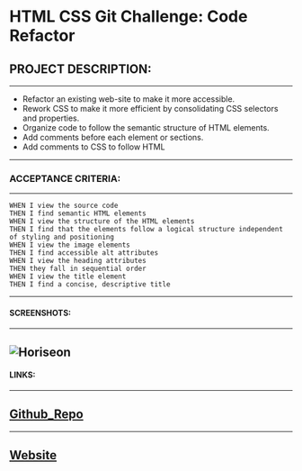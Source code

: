 # HTML CSS Git Challenge: Code Refactor

## PROJECT DESCRIPTION:

---

- Refactor an existing web-site to make it more accessible.
- Rework CSS to make it more efficient by consolidating CSS selectors and properties.
- Organize code to follow the semantic structure of HTML elements.
- Add comments before each element or sections.
- Add comments to CSS to follow HTML

---

### ACCEPTANCE CRITERIA:

---

```GIVEN a webpage meets accessibility standards
WHEN I view the source code
THEN I find semantic HTML elements
WHEN I view the structure of the HTML elements
THEN I find that the elements follow a logical structure independent of styling and positioning
WHEN I view the image elements
THEN I find accessible alt attributes
WHEN I view the heading attributes
THEN they fall in sequential order
WHEN I view the title element
THEN I find a concise, descriptive title
```

---

#### SCREENSHOTS:

---

## ![Horiseon](https://github.com/healicalslime419/ut-horieson-pj-cha-1/blob/main/assets/images/horiseon_screen_shot.png)

#### LINKS:

---

## [Github_Repo](https://github.com/healicalslime419/ut-horieson-pj-cha-1 "HTML CSS Git Challenge: Code Refactor")

---

## [Website](https://healicalslime419.github.io/ut-horieson-pj-cha-1/#social-media-marketing "Horiseon")
